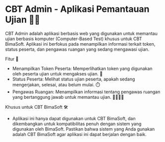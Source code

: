 
# CBT Admin - Aplikasi Pemantauan Ujian 📝👥
CBT Admin adalah aplikasi berbasis web yang digunakan untuk memantau ujian berbasis komputer (Computer-Based Test) khusus untuk CBT BimaSoft. Aplikasi ini berfokus pada menampilkan informasi terkait token, status peserta, dan pengawas ruangan yang sedang mengawasi ujian.

Fitur 🚀
- Menampilkan Token Peserta: Memperlihatkan token yang digunakan oleh peserta ujian untuk mengakses ujian. 🔑
- Status Peserta: Melihat status ujian peserta, apakah sedang mengerjakan, selesai, atau belum mulai. ⏱️
- Pengawas Ruangan: Menampilkan informasi tentang pengawas ruangan yang bertanggung jawab untuk memantau ujian. 👨‍🏫👩‍🏫

Khusus untuk CBT BimaSoft 🛠️
- Aplikasi ini hanya dapat digunakan untuk CBT BimaSoft, dan dikembangkan untuk kompatibilitas penuh dengan sistem yang digunakan oleh BimaSoft. Pastikan bahwa sistem yang Anda gunakan adalah CBT BimaSoft agar aplikasi ini dapat berjalan dengan baik.
